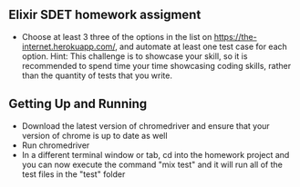 ## Elixir SDET homework assigment

- Choose at least 3 three of the options in the list on https://the-internet.herokuapp.com/, and automate at least one test case for each option.
Hint:
This challenge is to showcase your skill, so it is recommended to spend time your time showcasing coding skills, rather than the quantity of tests that you write.

## Getting Up and Running

- Download the latest version of chromedriver and ensure that your version of chrome is up to date as well
- Run chromedriver
- In a different terminal window or tab, cd into the homework project and you can now execute the command "mix test" and it will run all of the test files in the "test" folder


